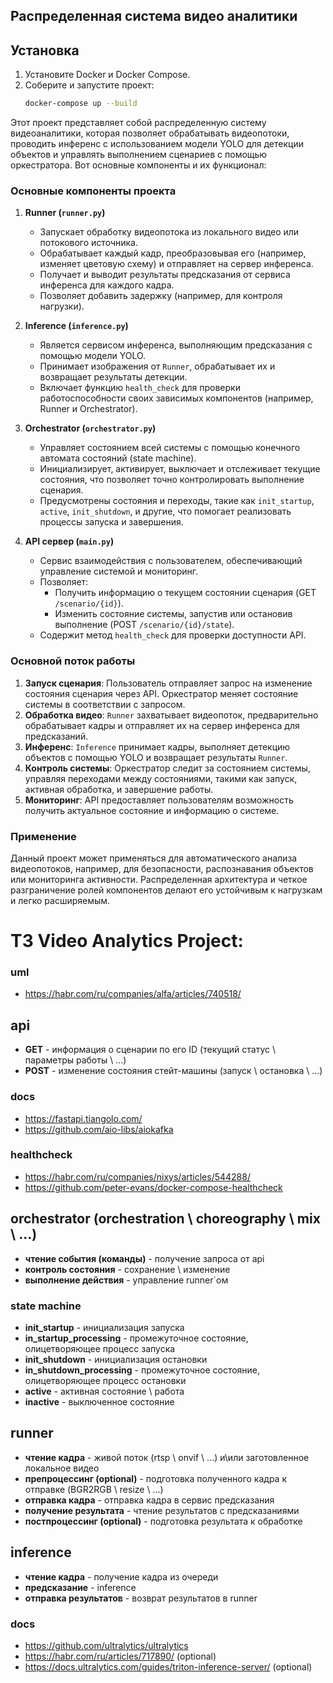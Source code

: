 ## Распределенная система видео аналитики

## Установка

1. Установите Docker и Docker Compose.
2. Соберите и запустите проект:
   ```bash
   docker-compose up --build
   ```


Этот проект представляет собой распределенную систему видеоаналитики, которая позволяет обрабатывать видеопотоки, проводить инференс с использованием модели YOLO для детекции объектов и управлять выполнением сценариев с помощью оркестратора. Вот основные компоненты и их функционал:

### Основные компоненты проекта

1. **Runner (`runner.py`)**  
   - Запускает обработку видеопотока из локального видео или потокового источника.
   - Обрабатывает каждый кадр, преобразовывая его (например, изменяет цветовую схему) и отправляет на сервер инференса.
   - Получает и выводит результаты предсказания от сервиса инференса для каждого кадра.
   - Позволяет добавить задержку (например, для контроля нагрузки).

2. **Inference (`inference.py`)**  
   - Является сервисом инференса, выполняющим предсказания с помощью модели YOLO.
   - Принимает изображения от `Runner`, обрабатывает их и возвращает результаты детекции.
   - Включает функцию `health_check` для проверки работоспособности своих зависимых компонентов (например, Runner и Orchestrator).

3. **Orchestrator (`orchestrator.py`)**  
   - Управляет состоянием всей системы с помощью конечного автомата состояний (state machine).
   - Инициализирует, активирует, выключает и отслеживает текущие состояния, что позволяет точно контролировать выполнение сценария.
   - Предусмотрены состояния и переходы, такие как `init_startup`, `active`, `init_shutdown`, и другие, что помогает реализовать процессы запуска и завершения.

4. **API сервер (`main.py`)**  
   - Сервис взаимодействия с пользователем, обеспечивающий управление системой и мониторинг.
   - Позволяет:
     - Получить информацию о текущем состоянии сценария (GET `/scenario/{id}`).
     - Изменить состояние системы, запустив или остановив выполнение (POST `/scenario/{id}/state`).
   - Содержит метод `health_check` для проверки доступности API.

### Основной поток работы

1. **Запуск сценария**: Пользователь отправляет запрос на изменение состояния сценария через API. Оркестратор меняет состояние системы в соответствии с запросом.
2. **Обработка видео**: `Runner` захватывает видеопоток, предварительно обрабатывает кадры и отправляет их на сервер инференса для предсказаний.
3. **Инференс**: `Inference` принимает кадры, выполняет детекцию объектов с помощью YOLO и возвращает результаты `Runner`.
4. **Контроль системы**: Оркестратор следит за состоянием системы, управляя переходами между состояниями, такими как запуск, активная обработка, и завершение работы.
5. **Мониторинг**: API предоставляет пользователям возможность получить актуальное состояние и информацию о системе.

### Применение

Данный проект может применяться для автоматического анализа видеопотоков, например, для безопасности, распознавания объектов или мониторинга активности. Распределенная архитектура и четкое разграничение ролей компонентов делают его устойчивым к нагрузкам и легко расширяемым.



# ТЗ Video Analytics Project:

### uml
- https://habr.com/ru/companies/alfa/articles/740518/

## api
- **GET** - информация о сценарии по его ID (текущий статус \ параметры работы \ ...)
- **POST** - изменение состояния стейт-машины (запуск \ остановка \ ...)
### docs
- https://fastapi.tiangolo.com/
- https://github.com/aio-libs/aiokafka
### healthcheck
- https://habr.com/ru/companies/nixys/articles/544288/
- https://github.com/peter-evans/docker-compose-healthcheck

## orchestrator (orchestration \ choreography \ mix \ ...)
- **чтение события (команды)** - получение запроса от api
- **контроль состояния** - сохранение \ изменение
- **выполнение действия** - управление runner`ом
### state machine
- **init_startup** - инициализация запуска
- **in_startup_processing** - промежуточное состояние, олицетворяющее процесс запуска
- **init_shutdown** - инициализация остановки
- **in_shutdown_processing** - промежуточное состояние, олицетворяющее процесс остановки
- **active** - активная состояние \ работа 
- **inactive** - выключенное состояние

## runner
- **чтение кадра** - живой поток (rtsp \ onvif \ ...) и\или заготовленное локальное видео
- **препроцессинг (optional)** - подготовка полученного кадра к отправке (BGR2RGB \ resize \ ...)
- **отправка кадра** - отправка кадра в сервис предсказания
- **получение результата** - чтение результатов с предсказаниями
- **постпроцессинг (optional)** - подготовка результата к обработке

## inference
- **чтение кадра** - получение кадра из очереди
- **предсказание** - inference
- **отправка результатов** - возврат результатов в runner
### docs
- https://github.com/ultralytics/ultralytics
- https://habr.com/ru/articles/717890/ (optional)
- https://docs.ultralytics.com/guides/triton-inference-server/ (optional)
